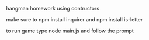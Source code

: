 hangman homework using contructors


make sure to npm install inquirer and npm install is-letter

to run game type node main.js and follow the prompt